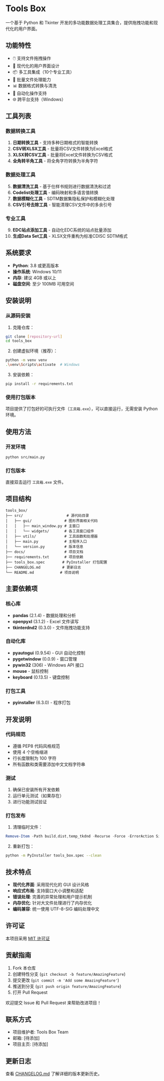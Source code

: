 # Tools Box

一个基于 Python 和 Tkinter 开发的多功能数据处理工具集合，提供拖拽功能和现代化的用户界面。

## 功能特性

- 🖱️ 支持文件拖拽操作
- 🎨 现代化的用户界面设计
- 📦 多工具集成（10个专业工具）
- 🔄 批量文件处理能力
- 📊 数据格式转换与清洗
- 🔧 自动化操作支持
- 🌐 跨平台支持（Windows）

## 工具列表

### 数据转换工具
1. **日期转换工具** - 支持多种日期格式的智能转换
2. **CSV转XLSX工具** - 批量将CSV文件转换为Excel格式
3. **XLSX转CSV工具** - 批量将Excel文件转换为CSV格式
4. **全角转半角工具** - 将全角字符转换为半角字符

### 数据处理工具
5. **数据清洗工具** - 基于仕样书规则进行数据清洗和过滤
6. **Codelist处理工具** - 编码映射和多语言值转换
7. **数据模糊化工具** - SDTM数据集隐私保护和模糊化处理
8. **CSV引号去除工具** - 智能清理CSV文件中的多余引号

### 专业工具
9. **EDC站点添加工具** - 自动化EDC系统的站点批量添加
10. **生成Data Set工具** - XLSX文件重构为标准CDISC SDTM格式

## 系统要求

- **Python**: 3.8 或更高版本
- **操作系统**: Windows 10/11
- **内存**: 建议 4GB 或以上
- **磁盘空间**: 至少 100MB 可用空间

## 安装说明

### 从源码安装

1. 克隆仓库：
```bash
git clone [repository-url]
cd tools_box
```

2. 创建虚拟环境（推荐）：
```bash
python -m venv venv
.\venv\Scripts\activate  # Windows
```

3. 安装依赖：
```bash
pip install -r requirements.txt
```

### 使用打包版本

项目提供了打包好的可执行文件（`工具箱.exe`），可以直接运行，无需安装 Python 环境。

## 使用方法

### 开发环境
```bash
python src/main.py
```

### 打包版本
直接双击运行 `工具箱.exe` 文件。

## 项目结构

```
tools_box/
├── src/                    # 源代码目录
│   ├── gui/               # 图形界面相关代码
│   │   ├── main_window.py # 主窗口
│   │   └── widgets/       # 各工具窗口组件
│   ├── utils/             # 工具函数和处理器
│   ├── main.py            # 主程序入口
│   └── version.py         # 版本信息
├── docs/                  # 项目文档
├── requirements.txt       # 项目依赖
├── tools_box.spec        # PyInstaller 打包配置
├── CHANGELOG.md          # 更新日志
└── README.md            # 项目说明
```

## 主要依赖项

### 核心库
- **pandas** (2.1.4) - 数据处理和分析
- **openpyxl** (3.1.2) - Excel 文件读写
- **tkinterdnd2** (0.3.0) - 文件拖拽功能支持

### 自动化库
- **pyautogui** (0.9.54) - GUI 自动化控制
- **pygetwindow** (0.0.9) - 窗口管理
- **pywin32** (306) - Windows API 接口
- **mouse** - 鼠标控制
- **keyboard** (0.13.5) - 键盘控制

### 打包工具
- **pyinstaller** (6.3.0) - 程序打包

## 开发说明

### 代码规范
- 遵循 PEP8 代码风格规范
- 使用 4 个空格缩进
- 行长度限制为 100 字符
- 所有函数和类需要添加中文文档字符串

### 测试
1. 确保已安装所有开发依赖
2. 运行单元测试（如果存在）
3. 进行功能测试验证

### 打包发布

1. 清理临时文件：
```powershell
Remove-Item -Path build,dist,temp_tkdnd -Recurse -Force -ErrorAction SilentlyContinue
```

2. 重新打包：
```bash
python -m PyInstaller tools_box.spec --clean
```

## 技术特点

- **现代化界面**: 采用现代化的 GUI 设计风格
- **响应式布局**: 支持窗口大小调整和适配
- **错误处理**: 完善的异常处理和用户提示机制
- **内存优化**: 针对大文件处理进行了内存优化
- **编码兼容**: 统一使用 UTF-8-SIG 编码处理中文

## 许可证

本项目采用 [MIT 许可证](LICENSE)

## 贡献指南

1. Fork 本仓库
2. 创建特性分支 (`git checkout -b feature/AmazingFeature`)
3. 提交更改 (`git commit -m 'Add some AmazingFeature'`)
4. 推送到分支 (`git push origin feature/AmazingFeature`)
5. 打开 Pull Request

欢迎提交 Issue 和 Pull Request 来帮助改进项目！

## 联系方式

- 项目维护者: Tools Box Team
- 邮箱: [待添加]
- 项目主页: [待添加]

## 更新日志

查看 [CHANGELOG.md](CHANGELOG.md) 了解详细的版本更新历史。
